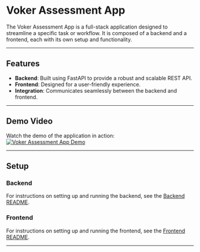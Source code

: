 # Voker Assessment App

The Voker Assessment App is a full-stack application designed to streamline a specific task or workflow. It is composed of a backend and a frontend, each with its own setup and functionality.

---

## Features
- **Backend**: Built using FastAPI to provide a robust and scalable REST API.
- **Frontend**: Designed for a user-friendly experience.
- **Integration**: Communicates seamlessly between the backend and frontend.

---

## Demo Video
Watch the demo of the application in action:
[![Voker Assessment App Demo](https://img.youtube.com/vi/4xWdZny40-s/0.jpg)](https://www.youtube.com/watch?v=2OpR2MUJDho)

---

## Setup

### Backend
For instructions on setting up and running the backend, see the [Backend README](./backend/README.md).

### Frontend
For instructions on setting up and running the frontend, see the [Frontend README](./frontend/README.md).

---